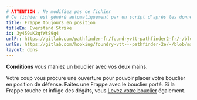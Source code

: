 ```yaml
---
# ATTENTION : Ne modifiez pas ce fichier
# Ce fichier est généré automatiquement par un script d'après les données du module Foundry VTT officiel et de sa traduction
title: Frappe toujours en position
titleEn: Everstand Strike
id: 3y459uK2qfWtS9q4
urlFr: https://gitlab.com/pathfinder-fr/foundryvtt-pathfinder2-fr/-/blob/master/data/feats/3y459uK2qfWtS9q4.htm
urlEn: https://gitlab.com/hooking/foundry-vtt---pathfinder-2e/-/blob/master/packs/data/feats.db/everstand-strike.json
layout: dons
---
```

**Conditions** vous maniez un bouclier avec vos deux mains.  

Votre coup vous procure une ouverture pour pouvoir placer votre bouclier en position de défense. Faites une Frappe avec le bouclier porté. Si la Frappe touche et inflige des dégâts, vous [Levez votre bouclier](../actions/lever-un-bouclier.html) également.
